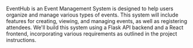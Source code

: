 EventHub is an Event Management System is designed to help users organize and manage various types of events. This system will include features for creating, viewing, and managing events, as well as registering attendees. We'll build this system using a Flask API backend and a React frontend, incorporating various requirements as outlined in the project instructions.
